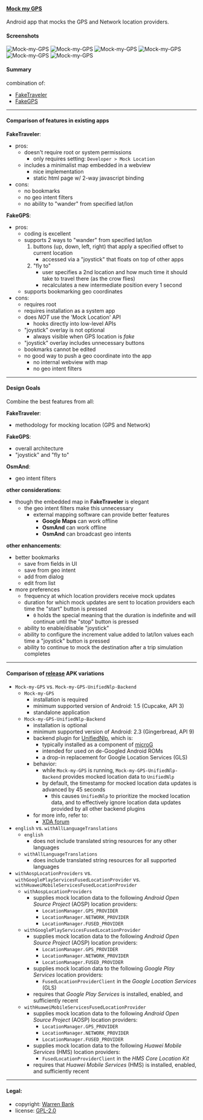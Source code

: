 #### [Mock my GPS](https://github.com/warren-bank/Android-Mock-Location)

Android app that mocks the GPS and Network location providers.

#### Screenshots

![Mock-my-GPS](./etc/screenshots/1-mainactivity-tab1-fixed-position.png)
![Mock-my-GPS](./etc/screenshots/2-mainactivity-tab2-trip-simulation.png)
![Mock-my-GPS](./etc/screenshots/3-preferences.png)
![Mock-my-GPS](./etc/screenshots/4-bookmarks-add-dialog.png)
![Mock-my-GPS](./etc/screenshots/5-bookmarks-list.png)
![Mock-my-GPS](./etc/screenshots/6-bookmarks-open.png)

#### Summary

combination of:

* [FakeTraveler](https://github.com/mcastillof/FakeTraveler)
* [FakeGPS](https://github.com/xiangtailiang/FakeGPS)

- - - -

#### Comparison of features in existing apps

__FakeTraveler__:

* pros:
  - doesn't require root or system permissions
    * only requires setting: `Developer > Mock Location`
  - includes a minimalist map embedded in a webview
    * nice implementation
    * static html page w/ 2-way javascript binding
* cons:
  - no bookmarks
  - no geo intent filters
  - no ability to "wander" from specified lat/lon

__FakeGPS__:

* pros:
  - coding is excellent
  - supports 2 ways to "wander" from specified lat/lon
    1) buttons (up, down, left, right) that apply a specified offset to current location
       * accessed via a "joystick" that floats on top of other apps
    2) "fly to"
       * user specifies a 2nd location and how much time it should take to travel there (as the crow flies)
       * recalculates a new intermediate position every 1 second
  - supports bookmarking geo coordinates
* cons:
  - requires root
  - requires installation as a system app
  - does _NOT_ use the 'Mock Location' API
    * hooks directly into low-level APIs
  - "joystick" overlay is not optional
    * always visible when GPS location is _fake_
  - "joystick" overlay includes unnecessary buttons
  - bookmarks cannot be edited
  - no good way to push a geo coordinate into the app
    * no internal webview with map
    * no geo intent filters

- - - -

#### Design Goals

Combine the best features from all:

__FakeTraveler__:

* methodology for mocking location (GPS and Network)

__FakeGPS__:

* overall architecture
* "joystick" and "fly to"

__OsmAnd__:

* geo intent filters

__other considerations__:

* though the embedded map in __FakeTraveler__ is elegant
  - the geo intent filters make this unnecessary
    * external mapping software can provide better features
      - __Google Maps__ can work offline
      - __OsmAnd__ can work offline
      - __OsmAnd__ can broadcast geo intents

__other enhancements__:

* better bookmarks
  - save from fields in UI
  - save from geo intent
  - add from dialog
  - edit from list
* more preferences
  - frequency at which location providers receive mock updates
  - duration for which mock updates are sent to location providers each time the "start" button is pressed
    * `0` holds the special meaning that the duration is indefinite and will continue until the "stop" button is pressed
  - ability to enable/disable "joystick"
  - ability to configure the increment value added to lat/lon values each time a "joystick" button is pressed
  - ability to continue to mock the destination after a trip simulation completes

- - - -

#### Comparison of [release](https://github.com/warren-bank/Android-Mock-Location/releases) APK variations

* `Mock-my-GPS` vs. `Mock-my-GPS-UnifiedNlp-Backend`
  - `Mock-my-GPS`
    * installation is required
    * minimum supported version of Android: 1.5 (Cupcake, API 3)
    * standalone application
  - `Mock-my-GPS-UnifiedNlp-Backend`
    * installation is optional
    * minimum supported version of Android: 2.3 (Gingerbread, API 9)
    * backend plugin for [UnifiedNlp](https://github.com/microg/UnifiedNlp), which is:
      - typically installed as a component of [microG](https://microg.org/)
      - intended for used on de-Googled Android ROMs
      - a drop-in replacement for Google Location Services (GLS)
    * behavior:
      - while `Mock-my-GPS` is running, `Mock-my-GPS-UnifiedNlp-Backend` provides mocked location data to `UnifiedNlp`
      - by default, the timestamp for mocked location data updates is advanced by 45 seconds
        * this causes `UnifiedNlp` to prioritize the mocked location data, and to effectively ignore location data updates provided by all other backend plugins
    * for more info, refer to:
      - [XDA forum](https://forum.xda-developers.com/t/app-unifiednlp-floss-wi-fi-and-cell-tower-based-geolocation.2991544/)
* `english` vs. `withAllLanguageTranslations`
  - `english`
    * does not include translated string resources for any other languages
  - `withAllLanguageTranslations`
    * does include translated string resources for all supported languages
* `withAospLocationProviders` vs. `withGooglePlayServicesFusedLocationProvider` vs. `withHuaweiMobileServicesFusedLocationProvider`
  - `withAospLocationProviders`
    * supplies mock location data to the following _Android Open Source Project_ (AOSP) location providers:
      - `LocationManager.GPS_PROVIDER`
      - `LocationManager.NETWORK_PROVIDER`
      - `LocationManager.FUSED_PROVIDER`
  - `withGooglePlayServicesFusedLocationProvider`
    * supplies mock location data to the following _Android Open Source Project_ (AOSP) location providers:
      - `LocationManager.GPS_PROVIDER`
      - `LocationManager.NETWORK_PROVIDER`
      - `LocationManager.FUSED_PROVIDER`
    * supplies mock location data to the following _Google Play Services_ location providers:
      - `FusedLocationProviderClient` in the _Google Location Services_ (GLS)
    * requires that _Google Play Services_ is installed, enabled, and sufficiently recent
  - `withHuaweiMobileServicesFusedLocationProvider`
    * supplies mock location data to the following _Android Open Source Project_ (AOSP) location providers:
      - `LocationManager.GPS_PROVIDER`
      - `LocationManager.NETWORK_PROVIDER`
      - `LocationManager.FUSED_PROVIDER`
    * supplies mock location data to the following _Huawei Mobile Services_ (HMS) location providers:
      - `FusedLocationProviderClient` in the _HMS Core Location Kit_
    * requires that _Huawei Mobile Services_ (HMS) is installed, enabled, and sufficiently recent

- - - -

#### Legal:

* copyright: [Warren Bank](https://github.com/warren-bank)
* license: [GPL-2.0](https://www.gnu.org/licenses/old-licenses/gpl-2.0.txt)
